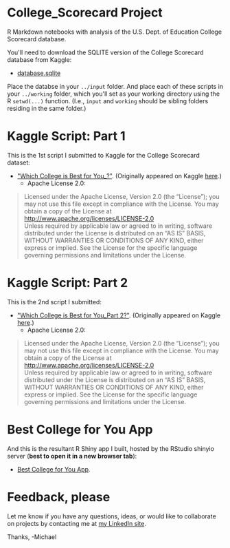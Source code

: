 # College_Scorecard Project 
R Markdown notebooks with analysis of the U.S. Dept. of Education College Scorecard database.

You'll need to download the SQLITE version of the College Scorecard database from Kaggle:  
+  [database.sqlite](https://www.kaggle.com/kaggle/college-scorecard/downloads/database.sqlite)  

Place the databse in your `../input` folder.  And place each of these scripts in your `../working` folder, which you'll set as your working directory using the R `setwd(...)` function. (I.e., `input` and `working` should be sibling folders residing in the same folder.)

# Kaggle Script: Part 1  

This is the 1st script I submitted to Kaggle for the College Scorecard dataset:   
+  ["Which College is Best for You_?"](https://github.com/apollostream/College_Scorecard/blob/master/BestCollegeforYou_KaggleSubmission.Rmd).  (Originally appeared on Kaggle [here](https://www.kaggle.com/apollostar/which-college-is-best-for-you).)
    + Apache License 2.0:  
>    Licensed under the Apache License, Version 2.0 (the “License”); you may not use this file except in compliance with the License. You may obtain a copy of the License at http://www.apache.org/licenses/LICENSE-2.0   
> Unless required by applicable law or agreed to in writing, software distributed under the License is distributed on an “AS IS” BASIS, WITHOUT WARRANTIES OR CONDITIONS OF ANY KIND, either express or implied. See the License for the specific language governing permissions and limitations under the License.

# Kaggle Script: Part 2  

This is the 2nd script I submitted:   
+  ["Which College is Best for You_Part 2?"](https://github.com/apollostream/College_Scorecard/blob/master/which_college_is_best_for_you_part2.Rmd). (Originally appeared on Kaggle [here](https://www.kaggle.com/apollostar/which-college-is-best-for-you-part2/notebook).)
    + Apache License 2.0:  
>    Licensed under the Apache License, Version 2.0 (the “License”); you may not use this file except in compliance with the License. You may obtain a copy of the License at http://www.apache.org/licenses/LICENSE-2.0   
> Unless required by applicable law or agreed to in writing, software distributed under the License is distributed on an “AS IS” BASIS, WITHOUT WARRANTIES OR CONDITIONS OF ANY KIND, either express or implied. See the License for the specific language governing permissions and limitations under the License.

# Best College for You App  

And this is the resultant R Shiny app I built, hosted by the RStudio shinyio server (**best to open it in a new browser tab**):   
+  [Best College for You App](https://thompsonml.shinyapps.io/BestCollegeApp/).

# Feedback, please  

Let me know if you have any questions, ideas, or would like to collaborate on projects by contacting me at [my LinkedIn site](https://www.linkedin.com/in/mlthomps).

Thanks,
-Michael
